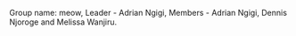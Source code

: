 
Group name: meow, Leader - Adrian Ngigi, Members - Adrian Ngigi, Dennis Njoroge and Melissa Wanjiru.
